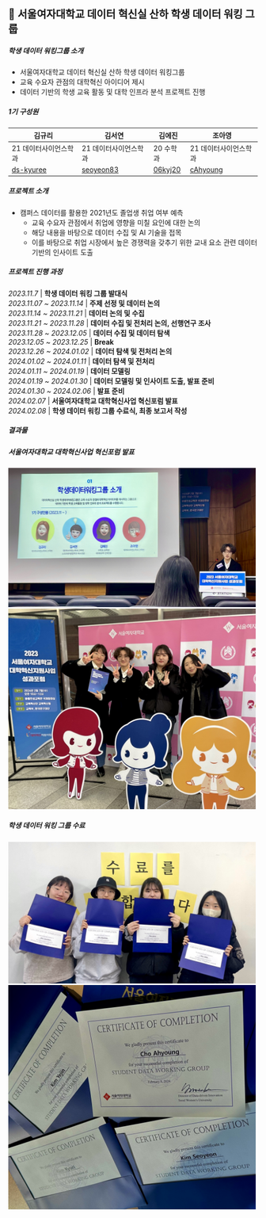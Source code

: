 ## 💼 서울여자대학교 데이터 혁신실 산하 학생 데이터 워킹 그룹
##### 학생 데이터 워킹그룹 소개
- 서울여자대학교 데이터 혁신실 산하 학생 데이터 워킹그룹
- 교육 수요자 관점의 대학혁신 아이디어 제시
- 데이터 기반의 학생 교육 활동 및 대학 인프라 분석 프로젝트 진행
     
##### 1기 구성원
|김규리|김서연|김에진|조아영|
|------|-------|-------|-------|
| 21 데이터사이언스학과 | 21 데이터사이언스학과 | 20 수학과 | 21 데이터사이언스학과|
|<a href="https://github.com/ds-kyuree">ds-kyuree</a>|<a href="https://github.com/seoyeon83">seoyeon83</a>|<a href="https://github.com/06kyj20">06kyj20</a>|<a href="https://github.com/cAhyoung">cAhyoung</a>| 

##### 프로젝트 소개
- 캠퍼스 데이터를 활용한 2021년도 졸업생 취업 여부 예측
  - 교육 수요자 관점에서 취업에 영향을 미칠 요인에 대한 논의
  - 해당 내용을 바탕으로 데이터 수집 및 AI 기술을 접목
  - 이를 바탕으로 취업 시장에서 높은 경쟁력을 갖추기 위한 교내 요소 관련 데이터 기반의 인사이트 도출
      
##### 프로젝트 진행 과정
*2023.11.7* | **학생 데이터 워킹 그룹 발대식**       
*2023.11.07 ~ 2023.11.14* | **주제 선정 및 데이터 논의**         
*2023.11.14 ~ 2023.11.21* | **데이터 논의 및 수집**       
*2023.11.21 ~ 2023.11.28* | **데이터 수집 및 전처리 논의, 선행연구 조사**     
*2023.11.28 ~ 2023.12.05* | **데이터 수집 및 데이터 탐색**      
*2023.12.05 ~ 2023.12.25* | **Break**       
*2023.12.26 ~ 2024.01.02* | **데이터 탐색 및 전처리 논의**       
*2024.01.02 ~ 2024.01.11* | **데이터 탐색 및 전처리**     
*2024.01.11 ~ 2024.01.19* | **데이터 모델링**      
*2024.01.19 ~ 2024.01.30* | **데이터 모델링 및 인사이트 도출, 발표 준비**     
*2024.01.30 ~ 2024.02.06* | **발표 준비**       
*2024.02.07* | **서울여자대학교 대학혁신사업 혁신포럼 발표**      
*2024.02.08* | **학생 데이터 워킹 그룹 수료식, 최종 보고서 작성**      

##### 결과물

##### 서울여자대학교 대학혁신사업 혁신포럼 발표
<img src="/img/발표사진.JPEG" width=500px>
<img src="/img/발표후사진.JPEG" width=500px>

##### 학생 데이터 워킹 그룹 수료
<img src="/img/수료식사진.JPEG" width=500px>
<img src="/img/수료증사진.JPEG" width=500px>
